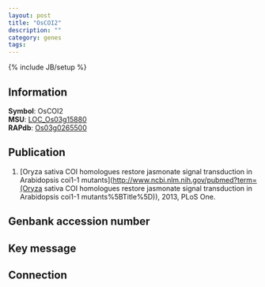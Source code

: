 ```yaml
---
layout: post
title: "OsCOI2"
description: ""
category: genes
tags: 
---
```

{% include JB/setup %}

## Information
__Symbol__: OsCOI2  
__MSU__: [LOC_Os03g15880](http://rice.plantbiology.msu.edu/cgi-bin/ORF_infopage.cgi?orf=LOC_Os03g15880)  
__RAPdb__: [Os03g0265500](http://rapdb.dna.affrc.go.jp/viewer/gbrowse_details/irgsp1?name=Os03g0265500)  

## Publication
1. [Oryza sativa COI homologues restore jasmonate signal transduction in Arabidopsis coi1-1 mutants](http://www.ncbi.nlm.nih.gov/pubmed?term=(Oryza sativa COI homologues restore jasmonate signal transduction in Arabidopsis coi1-1 mutants%5BTitle%5D)), 2013, PLoS One.

## Genbank accession number

## Key message

## Connection


